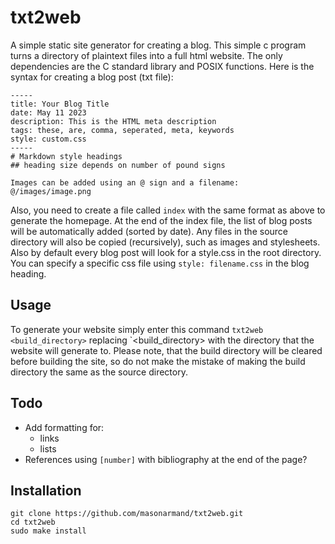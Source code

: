 # txt2web
A simple static site generator for creating a blog.
This simple c program turns a directory of plaintext files into a full html website.
The only dependencies are the C standard library and POSIX functions.
Here is the syntax for creating a blog post (txt file):
```
-----
title: Your Blog Title
date: May 11 2023
description: This is the HTML meta description
tags: these, are, comma, seperated, meta, keywords
style: custom.css
-----
# Markdown style headings
## heading size depends on number of pound signs

Images can be added using an @ sign and a filename:
@/images/image.png
```
Also, you need to create a file called `index` with the same format as above to generate the homepage. At the end of the index file, the list of blog posts will be automatically added (sorted by date). Any files in the source directory will also be copied (recursively), such as images and stylesheets. Also by default every blog post will look for a style.css in the root directory. You can specify a specific css file using `style: filename.css` in the blog heading.

## Usage
To generate your website simply enter this command
`txt2web <build_directory>`
replacing `<build_directory> with the directory that the website will generate to. Please note, that the build directory will be cleared before building the site, so do not make the mistake of making the build directory the same as the source directory.

## Todo
- Add formatting for:
  - links
  - lists
- References using `[number]` with bibliography at the end of the page?

## Installation
```
git clone https://github.com/masonarmand/txt2web.git
cd txt2web
sudo make install
```

